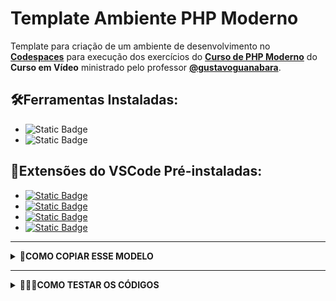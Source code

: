 # Template Ambiente PHP Moderno
Template para criação de um ambiente de desenvolvimento no [**Codespaces**](https://github.com/features/codespaces) para execução dos exercícios do [**Curso de PHP Moderno**](https://www.cursoemvideo.com/curso/curso-de-php-moderno-modulo-01/) do **Curso em Vídeo** ministrado pelo professor [**@gustavoguanabara**](https://github.com/gustavoguanabara).

## 🛠️Ferramentas Instaladas:
- ![Static Badge](https://img.shields.io/badge/PHP_8.2-777BB4?logo=PHP&logoColor=777BB4&labelColor=white)
- ![Static Badge](https://img.shields.io/badge/Apache-D22128?logo=Apache&logoColor=D22128&labelColor=white)

## 🧩Extensões do VSCode Pré-instaladas:
- [![Static Badge](https://custom-icon-badges.demolab.com/badge/PHP_Intelephense-525252?logo=vscode-logo-icon&logoColor=0098FF&labelColor=white)](https://marketplace.visualstudio.com/items?itemName=bmewburn.vscode-intelephense-client)
- [![Static Badge](https://custom-icon-badges.demolab.com/badge/PHP_Awesome_Snippets-525252?logo=vscode-logo-icon&logoColor=0098FF&labelColor=white)](https://marketplace.visualstudio.com/items?itemName=hakcorp.php-awesome-snippets)
- [![Static Badge](https://custom-icon-badges.demolab.com/badge/Format_HTML_in_PHP-525252?logo=vscode-logo-icon&logoColor=0098FF&labelColor=white)](https://marketplace.visualstudio.com/items?itemName=rifi2k.format-html-in-php)
- [![Static Badge](https://custom-icon-badges.demolab.com/badge/Portuguese_(Brazil)_Language_Pack_for_Visual_Studio_Code-525252?logo=vscode-logo-icon&logoColor=0098FF&labelColor=white)](https://marketplace.visualstudio.com/items?itemName=MS-CEINTL.vscode-language-pack-pt-BR)

---

<details>
    <summary><b>📝COMO COPIAR ESSE MODELO</b></summary>

1. Clique em `Use this template` e depois em `Create a new repository`

    ![Create a new repository](https://github.com/user-attachments/assets/31244142-77d9-43d3-9453-b4a8a20f103e)

3. Digite um nome para essa cópia, adicione uma descrição e depois clique em `Create repository`

    ![Create repository](https://github.com/user-attachments/assets/15e5db91-4d27-48d0-8d74-0522cf4918d3)

5. Depois de ter realizado a cópia, clique no botão `Code`, depois em `Create codespace on main` e aguarde até o carregamento completo do ambiente

    https://github.com/user-attachments/assets/c5ea0093-629c-4f84-93b3-f2c12478c4fe

</details>

---

<details>
    <summary><b>🧑🏻‍💻COMO TESTAR OS CÓDIGOS</b></summary>

1. Crie seus códigos diretamente na raiz do seu projeto, por exemplo:
    ```
    exercicios
        └── ex001
            └── index.php
    ```

2. Abra o terminal apertando `Ctrl` + ``` ` ``` e digite o comando abaixo para iniciar servidor Apache:
    ```
    php -S 0.0.0.0:8080
    ```

3. Clique no botão `Open in Browser` que vai aparecer no VSCode

4. Quando abrir o navegador, clique na barra de endereços e no final da URL coloque uma `/` seguido do caminho onde está o arquivo, por exemplo:
    ```
    https://<URL>/exercicios/ex001/index.php
    ```

5. Para parar o servidor abra o terminal e aperte `Ctrl` + `Z`.

</details>

